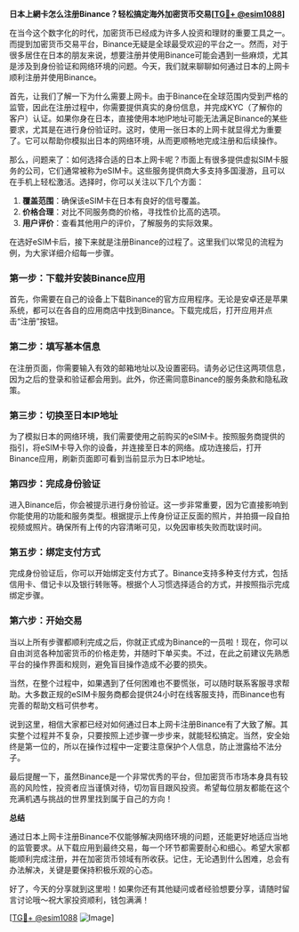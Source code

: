 **日本上網卡怎么注册Binance？轻松搞定海外加密货币交易[[TG💪+ @esim1088](https://t.me/s/esim1088)]**

在当今这个数字化的时代，加密货币已经成为许多人投资和理财的重要工具之一。而提到加密货币交易平台，Binance无疑是全球最受欢迎的平台之一。然而，对于很多居住在日本的朋友来说，想要注册并使用Binance可能会遇到一些麻烦，尤其是涉及到身份验证和网络环境的问题。今天，我们就来聊聊如何通过日本的上网卡顺利注册并使用Binance。

首先，让我们了解一下为什么需要上网卡。由于Binance在全球范围内受到严格的监管，因此在注册过程中，你需要提供真实的身份信息，并完成KYC（了解你的客户）认证。如果你身在日本，直接使用本地IP地址可能无法满足Binance的某些要求，尤其是在进行身份验证时。这时，使用一张日本的上网卡就显得尤为重要了。它可以帮助你模拟出日本的网络环境，从而更顺畅地完成注册和后续操作。

那么，问题来了：如何选择合适的日本上网卡呢？市面上有很多提供虚拟SIM卡服务的公司，它们通常被称为eSIM卡。这些服务提供商大多支持多国漫游，且可以在手机上轻松激活。选择时，你可以关注以下几个方面：

1. **覆盖范围**：确保该eSIM卡在日本有良好的信号覆盖。
2. **价格合理**：对比不同服务商的价格，寻找性价比高的选项。
3. **用户评价**：查看其他用户的评价，了解服务的实际效果。

在选好eSIM卡后，接下来就是注册Binance的过程了。这里我们以常见的流程为例，为大家详细介绍每一步骤。

### 第一步：下载并安装Binance应用

首先，你需要在自己的设备上下载Binance的官方应用程序。无论是安卓还是苹果系统，都可以在各自的应用商店中找到Binance。下载完成后，打开应用并点击“注册”按钮。

### 第二步：填写基本信息

在注册页面，你需要输入有效的邮箱地址以及设置密码。请务必记住这两项信息，因为之后的登录和验证都会用到。此外，你还需同意Binance的服务条款和隐私政策。

### 第三步：切换至日本IP地址

为了模拟日本的网络环境，我们需要使用之前购买的eSIM卡。按照服务商提供的指引，将eSIM卡导入你的设备，并连接至日本的网络。成功连接后，打开Binance应用，刷新页面即可看到当前显示为日本IP地址。

### 第四步：完成身份验证

进入Binance后，你会被提示进行身份验证。这一步非常重要，因为它直接影响到你能使用的功能和服务类型。根据提示上传身份证正反面的照片，并拍摄一段自拍视频或照片。确保所有上传的内容清晰可见，以免因审核失败而耽误时间。

### 第五步：绑定支付方式

完成身份验证后，你可以开始绑定支付方式了。Binance支持多种支付方式，包括信用卡、借记卡以及银行转账等。根据个人习惯选择适合的方式，并按照指示完成绑定步骤。

### 第六步：开始交易

当以上所有步骤都顺利完成之后，你就正式成为Binance的一员啦！现在，你可以自由浏览各种加密货币的价格走势，并随时下单买卖。不过，在此之前建议先熟悉平台的操作界面和规则，避免盲目操作造成不必要的损失。

当然，在整个过程中，如果遇到了任何困难也不要慌张，可以随时联系客服寻求帮助。大多数正规的eSIM卡服务商都会提供24小时在线客服支持，而Binance也有完善的帮助文档可供参考。

说到这里，相信大家都已经对如何通过日本上网卡注册Binance有了大致了解。其实整个过程并不复杂，只要按照上述步骤一步步来，就能轻松搞定。当然，安全始终是第一位的，所以在操作过程中一定要注意保护个人信息，防止泄露给不法分子。

最后提醒一下，虽然Binance是一个非常优秀的平台，但加密货币市场本身具有较高的风险性，投资者应当谨慎对待，切勿盲目跟风投资。希望每位朋友都能在这个充满机遇与挑战的世界里找到属于自己的方向！

**总结**

通过日本上网卡注册Binance不仅能够解决网络环境的问题，还能更好地适应当地的监管要求。从下载应用到最终交易，每一个环节都需要耐心和细心。希望大家都能顺利完成注册，并在加密货币领域有所收获。记住，无论遇到什么困难，总会有办法解决，关键是要保持积极乐观的心态。

好了，今天的分享就到这里啦！如果你还有其他疑问或者经验想要分享，请随时留言讨论哦～祝大家投资顺利，钱包满满！

[[TG💪+ @esim1088](https://t.me/s/esim1088) ![Image](https://i.postimg.cc/4NQfJmqS/Snipaste-2025-05-13-00-14-12.png)]